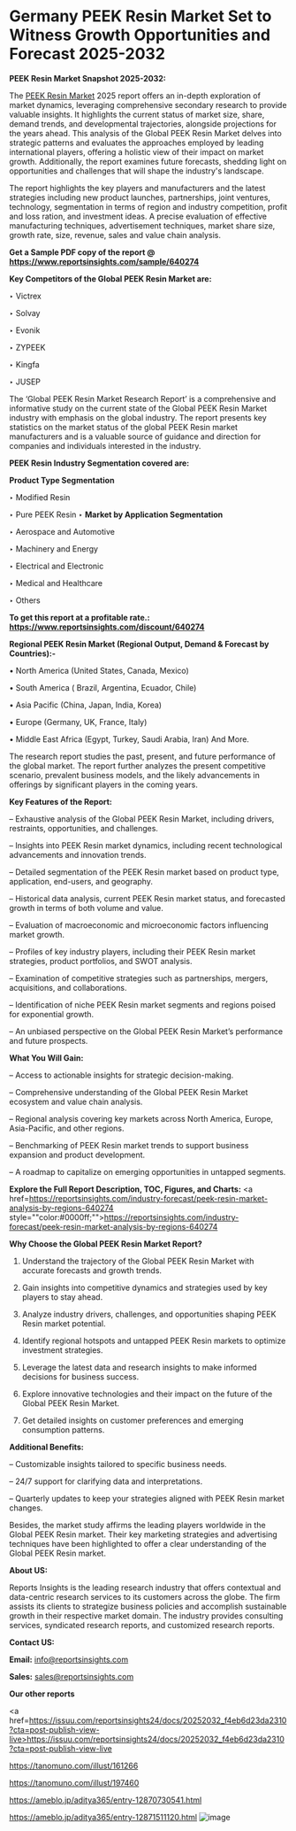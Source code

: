 # Germany PEEK Resin Market Set to Witness Growth Opportunities and Forecast 2025-2032

<strong>PEEK Resin Market Snapshot 2025-2032:</strong>

The <a href=https://www.reportsinsights.com/sample/640274>PEEK Resin Market</a> 2025 report offers an in-depth exploration of market dynamics, leveraging comprehensive secondary research to provide valuable insights. It highlights the current status of market size, share, demand trends, and developmental trajectories, alongside projections for the years ahead. This analysis of the Global PEEK Resin Market delves into strategic patterns and evaluates the approaches employed by leading international players, offering a holistic view of their impact on market growth. Additionally, the report examines future forecasts, shedding light on opportunities and challenges that will shape the industry's landscape.

The report highlights the key players and manufacturers and the latest strategies including new product launches, partnerships, joint ventures, technology, segmentation in terms of region and industry competition, profit and loss ration, and investment ideas. A precise evaluation of effective manufacturing techniques, advertisement techniques, market share size, growth rate, size, revenue, sales and value chain analysis.

<strong>Get a Sample PDF copy of the report @ <a href=https://www.reportsinsights.com/sample/640274 style=color:#0000ff;>https://www.reportsinsights.com/sample/640274</a></strong>

<strong>Key Competitors of the Global PEEK Resin Market are:</strong>

‣ Victrex

‣ Solvay

‣ Evonik

‣ ZYPEEK

‣ Kingfa

‣ JUSEP

The ‘Global PEEK Resin Market Research Report’ is a comprehensive and informative study on the current state of the Global PEEK Resin Market industry with emphasis on the global industry. The report presents key statistics on the market status of the global PEEK Resin market manufacturers and is a valuable source of guidance and direction for companies and individuals interested in the industry.

<strong>PEEK Resin Industry Segmentation covered are:</strong>

<strong>Product Type Segmentation</strong>

‣ Modified Resin

‣ Pure PEEK Resin
‣ 
<strong>Market by Application Segmentation</strong>

‣ Aerospace and Automotive

‣ Machinery and Energy

‣ Electrical and Electronic

‣ Medical and Healthcare

‣ Others

<strong>To get this report at a profitable rate.: <a href=https://www.reportsinsights.com/discount/640274 style=color:#0000ff;>https://www.reportsinsights.com/discount/640274</a></strong>

<strong>Regional PEEK Resin Market (Regional Output, Demand &amp; Forecast by Countries):-</strong>

• North America (United States, Canada, Mexico)

• South America ( Brazil, Argentina, Ecuador, Chile)

• Asia Pacific (China, Japan, India, Korea)

• Europe (Germany, UK, France, Italy)

• Middle East Africa (Egypt, Turkey, Saudi Arabia, Iran) And More.

The research report studies the past, present, and future performance of the global market. The report further analyzes the present competitive scenario, prevalent business models, and the likely advancements in offerings by significant players in the coming years.

<strong>Key Features of the Report:</strong>

– Exhaustive analysis of the Global PEEK Resin Market, including drivers, restraints, opportunities, and challenges.

– Insights into PEEK Resin market dynamics, including recent technological advancements and innovation trends.

– Detailed segmentation of the PEEK Resin market based on product type, application, end-users, and geography.

– Historical data analysis, current PEEK Resin market status, and forecasted growth in terms of both volume and value.

– Evaluation of macroeconomic and microeconomic factors influencing market growth.

– Profiles of key industry players, including their PEEK Resin market strategies, product portfolios, and SWOT analysis.

– Examination of competitive strategies such as partnerships, mergers, acquisitions, and collaborations.

– Identification of niche PEEK Resin market segments and regions poised for exponential growth.

– An unbiased perspective on the Global PEEK Resin Market’s performance and future prospects.

<strong>What You Will Gain:</strong>

– Access to actionable insights for strategic decision-making.

– Comprehensive understanding of the Global PEEK Resin Market ecosystem and value chain analysis.

– Regional analysis covering key markets across North America, Europe, Asia-Pacific, and other regions.

– Benchmarking of PEEK Resin market trends to support business expansion and product development.

– A roadmap to capitalize on emerging opportunities in untapped segments.

<strong>Explore the Full Report Description, TOC, Figures, and Charts:</strong>
<a href=https://reportsinsights.com/industry-forecast/peek-resin-market-analysis-by-regions-640274 style=""color:#0000ff;"">https://reportsinsights.com/industry-forecast/peek-resin-market-analysis-by-regions-640274</a>

<strong>Why Choose the Global PEEK Resin Market Report?</strong>

1. Understand the trajectory of the Global PEEK Resin Market with accurate forecasts and growth trends.

2. Gain insights into competitive dynamics and strategies used by key players to stay ahead.

3. Analyze industry drivers, challenges, and opportunities shaping PEEK Resin market potential.

4. Identify regional hotspots and untapped PEEK Resin markets to optimize investment strategies.

5. Leverage the latest data and research insights to make informed decisions for business success.

6. Explore innovative technologies and their impact on the future of the Global PEEK Resin Market.

7. Get detailed insights on customer preferences and emerging consumption patterns.

<strong>Additional Benefits:</strong>

– Customizable insights tailored to specific business needs.

– 24/7 support for clarifying data and interpretations.

– Quarterly updates to keep your strategies aligned with PEEK Resin market changes.

Besides, the market study affirms the leading players worldwide in the Global PEEK Resin market. Their key marketing strategies and advertising techniques have been highlighted to offer a clear understanding of the Global PEEK Resin market.

<strong><strong>About US</strong>:</strong>

Reports Insights is the leading research industry that offers contextual and data-centric research services to its customers across the globe. The firm assists its clients to strategize business policies and accomplish sustainable growth in their respective market domain. The industry provides consulting services, syndicated research reports, and customized research reports.

<strong>Contact US:</strong>

<p class=><b>Email:</b> <a href=mailto:info@reportsinsights.com>info@reportsinsights.com</a></p>
<p class=><b>Sales:</b> <a href=mailto:sales@reportsinsights.com>sales@reportsinsights.com</a></p>

<strong>Our other reports</strong>

<a href=https://issuu.com/reportsinsights24/docs/20252032_f4eb6d23da2310?cta=post-publish-view-live>https://issuu.com/reportsinsights24/docs/20252032_f4eb6d23da2310?cta=post-publish-view-live</a>

<a href=https://tanomuno.com/illust/161266>https://tanomuno.com/illust/161266</a>

<a href=https://tanomuno.com/illust/197460>https://tanomuno.com/illust/197460</a>

<a href=https://ameblo.jp/aditya365/entry-12870730541.html>https://ameblo.jp/aditya365/entry-12870730541.html</a>

<a href=https://ameblo.jp/aditya365/entry-12871511120.html>https://ameblo.jp/aditya365/entry-12871511120.html</a>
![image](https://github.com/user-attachments/assets/604ccb83-3529-4ebc-a22e-970b4a07d127)
